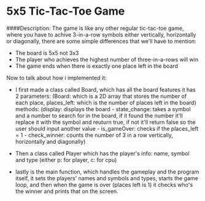 # 5x5 Tic-Tac-Toe Game
####Description:
The game is like any other regular tic-tac-toe game, where you have to achive 3-in-a-row symbols either vertically, horizontally or diagonally,
there are some simple differences that we'll have to mention:
- The board is 5x5 not 3x3
- The player who achieves the highest number of three-in-a-rows will win
- The game ends when there is exactly one place left in the board

Now to talk about how i implemented it:
- I first made a class called Board, which has all the board features
it has 2 parameters: (Board: which is a 2D array that stores the number of each place, places_left: which is the number of places left in the board)
methods: (display: displays the board - state_change: takes a symbol and a number to search for in the board, if it found the number it'll replace it with the symbol and reuturn true,
if not it'll return false so the user should input another value - is_gameOver: checks if the places_left = 1 - check_winner: counts the number of 3 in a row vertically, horizontally and diagonally)

- Then a class called Player which has the player's info: name, symbol and type (either p: for player, c: for cpu)
- lastly is the main function, which handles the gameplay and the program itself, it sets the players' names and symbols and types, starts the game loop, and then when the game is over (places left is 1)
it checks who's the winner and prints that on the screen.
